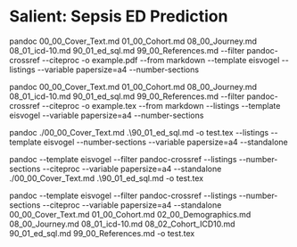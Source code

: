 # Salient: Sepsis ED Prediction


pandoc 00_00_Cover_Text.md 01_00_Cohort.md  08_00_Journey.md 08_01_icd-10.md 90_01_ed_sql.md 99_00_References.md  --filter pandoc-crossref --citeproc -o example.pdf --from markdown --template eisvogel --listings --variable papersize=a4  --number-sections 

pandoc 00_00_Cover_Text.md 01_00_Cohort.md  08_00_Journey.md 08_01_icd-10.md 90_01_ed_sql.md 99_00_References.md  --filter pandoc-crossref --citeproc -o example.tex --from markdown --listings --template eisvogel --variable papersize=a4  --number-sections 

pandoc ./00_00_Cover_Text.md  .\90_01_ed_sql.md -o test.tex --listings --template eisvogel --number-sections   --variable papersize=a4   --standalone

pandoc --template eisvogel --filter pandoc-crossref  --listings --number-sections  --citeproc --variable papersize=a4   --standalone  ./00_00_Cover_Text.md  .\90_01_ed_sql.md -o test.tex 


pandoc --template eisvogel --filter pandoc-crossref  --listings --number-sections  --citeproc --variable papersize=a4   --standalone  00_00_Cover_Text.md 01_00_Cohort.md  02_00_Demographics.md 08_00_Journey.md 08_01_icd-10.md  08_02_Cohort_ICD10.md  90_01_ed_sql.md 99_00_References.md -o test.tex 